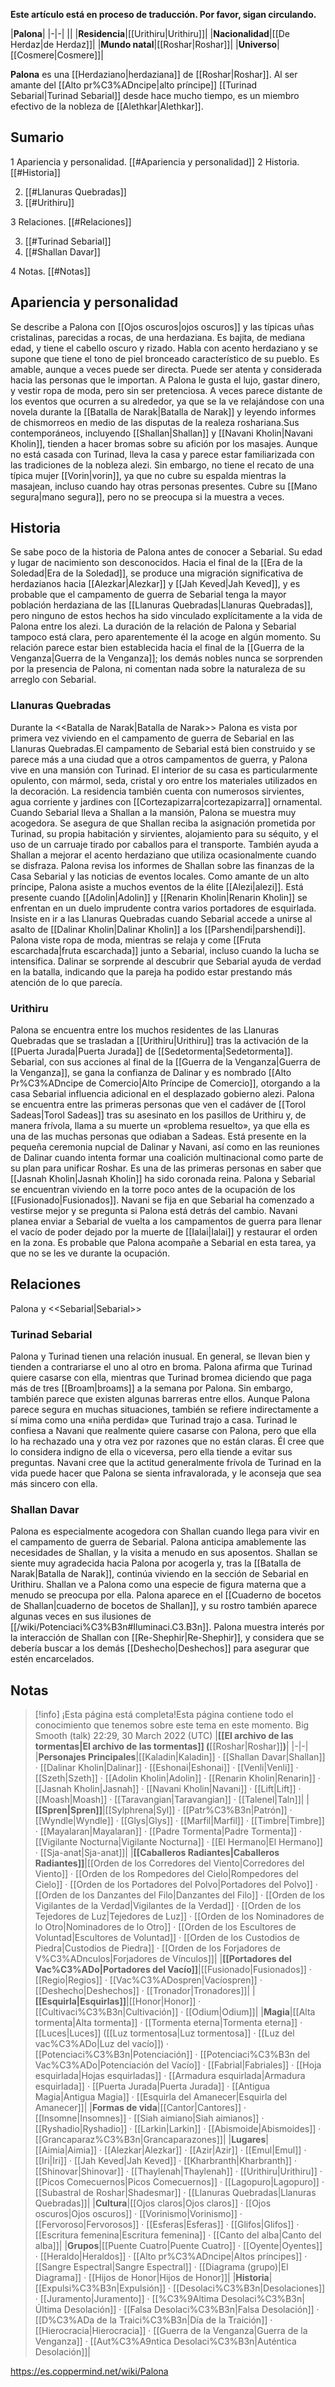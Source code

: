 **Este artículo está en proceso de traducción. Por favor, sigan circulando.**


|**Palona**|
|-|-|
||
|**Residencia**|[[Urithiru\|Urithiru]]|
|**Nacionalidad**|[[De Herdaz\|de Herdaz]]|
|**Mundo natal**|[[Roshar\|Roshar]]|
|**Universo**|[[Cosmere\|Cosmere]]|

**Palona** es una [[Herdaziano\|herdaziana]] de [[Roshar\|Roshar]]. Al ser amante del [[Alto pr%C3%ADncipe\|alto príncipe]] [[Turinad Sebarial\|Turinad Sebarial]] desde hace mucho tiempo, es un miembro efectivo de la nobleza de [[Alethkar\|Alethkar]].

## Sumario

1 Apariencia y personalidad. [[#Apariencia y personalidad]] 
2 Historia. [[#Historia]] 

2. [[#Llanuras Quebradas]] 
2. [[#Urithiru]] 


3 Relaciones. [[#Relaciones]] 

3. [[#Turinad Sebarial]] 
3. [[#Shallan Davar]] 


4 Notas. [[#Notas]] 


## Apariencia y personalidad
 
Se describe a Palona con [[Ojos oscuros\|ojos oscuros]] y las típicas uñas cristalinas, parecidas a rocas, de una herdaziana. Es bajita, de mediana edad, y tiene el cabello oscuro y rizado. Habla con acento herdaziano y se supone que tiene el tono de piel bronceado característico de su pueblo.
Es amable, aunque a veces puede ser directa. Puede ser atenta y considerada hacia las personas que le importan.
A Palona le gusta el lujo, gastar dinero, y vestir ropa de moda, pero sin ser pretenciosa. A veces parece distante de los eventos que ocurren a su alrededor, ya que se la ve relajándose con una novela durante la [[Batalla de Narak\|Batalla de Narak]] y leyendo informes de chismorreos en medio de las disputas de la realeza roshariana.Sus contemporáneos, incluyendo [[Shallan\|Shallan]] y [[Navani Kholin\|Navani Kholin]], tienden a hacer bromas sobre su afición por los masajes.
Aunque no está casada con Turinad, lleva la casa y parece estar familiarizada con las tradiciones de la nobleza alezi. Sin embargo, no tiene el recato de una típica mujer [[Vorin\|vorin]], ya que no cubre su espalda mientras la masajean, incluso cuando hay otras personas presentes. Cubre su [[Mano segura\|mano segura]], pero no se preocupa si la muestra a veces.

## Historia
Se sabe poco de la historia de Palona antes de conocer a Sebarial. Su edad y lugar de nacimiento son desconocidos. Hacia el final de la [[Era de la Soledad\|Era de la Soledad]], se produce una migración significativa de herdazianos hacia [[Alezkar\|Alezkar]] y [[Jah Keved\|Jah Keved]], y es probable que el campamento de guerra de Sebarial tenga la mayor población herdaziana de las [[Llanuras Quebradas\|Llanuras Quebradas]], pero ninguno de estos hechos ha sido vinculado explícitamente a la vida de Palona entre los alezi. La duración de la relación de Palona y Sebarial tampoco está clara, pero aparentemente él la acoge en algún momento. Su relación parece estar bien establecida hacia el final de la [[Guerra de la Venganza\|Guerra de la Venganza]]; los demás nobles nunca se sorprenden por la presencia de Palona, ni comentan nada sobre la naturaleza de su arreglo con Sebarial.

### Llanuras Quebradas
  Durante la <<Batalla de Narak\|Batalla de Narak>>
Palona es vista por primera vez viviendo en el campamento de guerra de Sebarial en las Llanuras Quebradas.El campamento de Sebarial está bien construido y se parece más a una ciudad que a otros campamentos de guerra, y Palona vive en una mansión con Turinad. El interior de su casa es particularmente opulento, con mármol, seda, cristal y oro entre los materiales utilizados en la decoración. La residencia también cuenta con numerosos sirvientes, agua corriente y jardines con [[Cortezapizarra\|cortezapizarra]] ornamental.
Cuando Sebarial lleva a Shallan a la mansión, Palona se muestra muy acogedora. Se asegura de que Shallan reciba la asignación prometida por Turinad, su propia habitación y sirvientes, alojamiento para su séquito, y el uso de un carruaje tirado por caballos para el transporte. También ayuda a Shallan a mejorar el acento herdaziano que utiliza ocasionalmente cuando se disfraza. Palona revisa los informes de Shallan sobre las finanzas de la Casa Sebarial y las noticias de eventos locales.
Como amante de un alto príncipe, Palona asiste a muchos eventos de la élite [[Alezi\|alezi]]. Está presente cuando [[Adolin\|Adolin]] y [[Renarin Kholin\|Renarin Kholin]] se enfrentan en un duelo imprudente contra varios portadores de esquirlada. Insiste en ir a las Llanuras Quebradas cuando Sebarial accede a unirse al asalto de [[Dalinar Kholin\|Dalinar Kholin]] a los [[Parshendi\|parshendi]]. Palona viste ropa de moda, mientras se relaja y come [[Fruta escarchada\|fruta escarchada]] junto a Sebarial, incluso cuando la lucha se intensifica. Dalinar se sorprende al descubrir que Sebarial ayuda de verdad en la batalla, indicando que la pareja ha podido estar prestando más atención de lo que parecía.

### Urithiru
Palona se encuentra entre los muchos residentes de las Llanuras Quebradas que se trasladan a [[Urithiru\|Urithiru]] tras la activación de la [[Puerta Jurada\|Puerta Jurada]] de [[Sedetormenta\|Sedetormenta]]. Sebarial, con sus acciones al final de la [[Guerra de la Venganza\|Guerra de la Venganza]], se gana la confianza de Dalinar y es nombrado [[Alto Pr%C3%ADncipe de Comercio\|Alto Príncipe de Comercio]], otorgando a la casa Sebarial influencia adicional en el desplazado gobierno alezi. Palona se encuentra entre las primeras personas que ven el cadáver de [[Torol Sadeas\|Torol Sadeas]] tras su asesinato en los pasillos de Urithiru y, de manera frívola, llama a su muerte un «problema resuelto», ya que ella es una de las muchas personas que odiaban a Sadeas. Está presente en la pequeña ceremonia nupcial de Dalinar y Navani, así como en las reuniones de Dalinar cuando intenta formar una coalición multinacional como parte de su plan para unificar Roshar. Es una de las primeras personas en saber que [[Jasnah Kholin\|Jasnah Kholin]] ha sido coronada reina.
Palona y Sebarial se encuentran viviendo en la torre poco antes de la ocupación de los [[Fusionado\|Fusionados]]. Navani se fija en que Sebarial ha comenzado a vestirse mejor y se pregunta si Palona está detrás del cambio. Navani planea enviar a Sebarial de vuelta a los campamentos de guerra para llenar el vacío de poder dejado por la muerte de [[Ialai\|Ialai]] y restaurar el orden en la zona. Es probable que Palona acompañe a Sebarial en esta tarea, ya que no se les ve durante la ocupación.

## Relaciones
  Palona y <<Sebarial\|Sebarial>>
### Turinad Sebarial
Palona y Turinad tienen una relación inusual. En general, se llevan bien y tienden a contrariarse el uno al otro en broma. Palona afirma que Turinad quiere casarse con ella, mientras que Turinad bromea diciendo que paga más de tres [[Broam\|broams]] a la semana por Palona. Sin embargo, también parece que existen algunas barreras entre ellos. Aunque Palona parece segura en muchas situaciones, también se refiere indirectamente a sí mima como una «niña perdida» que Turinad trajo a casa. Turinad le confiesa a Navani que realmente quiere casarse con Palona, pero que ella lo ha rechazado una y otra vez por razones que no están claras. Él cree que lo considera indigno de ella o viceversa, pero ella tiende a evitar sus preguntas. Navani cree que la actitud generalmente frívola de Turinad en la vida puede hacer que Palona se sienta infravalorada, y le aconseja que sea más sincero con ella.

### Shallan Davar
Palona es especialmente acogedora con Shallan cuando llega para vivir en el campamento de guerra de Sebarial. Palona anticipa amablemente las necesidades de Shallan, y la visita a menudo en sus aposentos. Shallan se siente muy agradecida hacia Palona por acogerla y, tras la [[Batalla de Narak\|Batalla de Narak]], continúa viviendo en la sección de Sebarial en Urithiru. Shallan ve a Palona como una especie de figura materna que a menudo se preocupa por ella. Palona aparece en el [[Cuaderno de bocetos de Shallan\|cuaderno de bocetos de Shallan]], y su rostro también aparece algunas veces en sus ilusiones de [[/wiki/Potenciaci%C3%B3n#Iluminaci.C3.B3n]]. Palona muestra interés por la interacción de Shallan con [[Re-Shephir\|Re-Shephir]], y considera que se debería buscar a los demás [[Deshecho\|Deshechos]] para asegurar que estén encarcelados.

## Notas

> [!info] ¡Esta página está completa!Esta página contiene todo el conocimiento que tenemos sobre este tema en este momento.
Big Smooth (talk) 22:29, 30 March 2022 (UTC)
|**[[El archivo de las tormentas\|El archivo de las tormentas]] (**[[Roshar\|Roshar]]**)**|
|-|-|
|**Personajes Principales**|[[Kaladin\|Kaladin]] · [[Shallan Davar\|Shallan]] · [[Dalinar Kholin\|Dalinar]] · [[Eshonai\|Eshonai]] · [[Venli\|Venli]] · [[Szeth\|Szeth]] · [[Adolin Kholin\|Adolin]] · [[Renarin Kholin\|Renarin]] · [[Jasnah Kholin\|Jasnah]] · [[Navani Kholin\|Navani]] · [[Lift\|Lift]] · [[Moash\|Moash]] · [[Taravangian\|Taravangian]] · [[Talenel\|Taln]]|
|**[[Spren\|Spren]]**|[[Sylphrena\|Syl]] · [[Patr%C3%B3n\|Patrón]] · [[Wyndle\|Wyndle]] · [[Glys\|Glys]] · [[Marfil\|Marfil]] · [[Timbre\|Timbre]] · [[Mayalaran\|Mayalaran]] · [[Padre Tormenta\|Padre Tormenta]] · [[Vigilante Nocturna\|Vigilante Nocturna]] · [[El Hermano\|El Hermano]] · [[Sja-anat\|Sja-anat]]|
|**[[Caballeros Radiantes\|Caballeros Radiantes]]**|[[Orden de los Corredores del Viento\|Corredores del Viento]] · [[Orden de los Rompedores del Cielo\|Rompedores del Cielo]] · [[Orden de los Portadores del Polvo\|Portadores del Polvo]] · [[Orden de los Danzantes del Filo\|Danzantes del Filo]] · [[Orden de los Vigilantes de la Verdad\|Vigilantes de la Verdad]] · [[Orden de los Tejedores de Luz\|Tejedores de Luz]] · [[Orden de los Nominadores de lo Otro\|Nominadores de lo Otro]] · [[Orden de los Escultores de Voluntad\|Escultores de Voluntad]] · [[Orden de los Custodios de Piedra\|Custodios de Piedra]] · [[Orden de los Forjadores de V%C3%ADnculos\|Forjadores de Vínculos]]|
|**[[Portadores del Vac%C3%ADo\|Portadores del Vacío]]**|[[Fusionado\|Fusionados]] · [[Regio\|Regios]] · [[Vac%C3%ADospren\|Vacíospren]] · [[Deshecho\|Deshechos]] · [[Tronador\|Tronadores]]|
|**[[Esquirla\|Esquirlas]]**|[[Honor\|Honor]] · [[Cultivaci%C3%B3n\|Cultivación]] · [[Odium\|Odium]]|
|**Magia**|[[Alta tormenta\|Alta tormenta]] · [[Tormenta eterna\|Tormenta eterna]] · [[Luces\|Luces]] ([[Luz tormentosa\|Luz tormentosa]] · [[Luz del vac%C3%ADo\|Luz del vacío]]) · [[Potenciaci%C3%B3n\|Potenciación]] · [[Potenciaci%C3%B3n del Vac%C3%ADo\|Potenciación del Vacío]] · [[Fabrial\|Fabriales]] · [[Hoja esquirlada\|Hojas esquirladas]] · [[Armadura esquirlada\|Armadura esquirlada]] · [[Puerta Jurada\|Puerta Jurada]] · [[Antigua Magia\|Antigua Magia]] · [[Esquirla del Amanecer\|Esquirla del Amanecer]]|
|**Formas de vida**|[[Cantor\|Cantores]] · [[Insomne\|Insomnes]] · [[Siah aimiano\|Siah aimianos]] · [[Ryshadio\|Ryshadio]] · [[Larkin\|Larkin]] · [[Abismoide\|Abismoides]] · [[Grancaparaz%C3%B3n\|Grancaparazones]]|
|**Lugares**|[[Aimia\|Aimia]] · [[Alezkar\|Alezkar]] · [[Azir\|Azir]] · [[Emul\|Emul]] · [[Iri\|Iri]] · [[Jah Keved\|Jah Keved]] · [[Kharbranth\|Kharbranth]] · [[Shinovar\|Shinovar]] · [[Thaylenah\|Thaylenah]] · [[Urithiru\|Urithiru]] · [[Picos Comecuernos\|Picos Comecuernos]] · [[Lagopuro\|Lagopuro]] · [[Subastral de Roshar\|Shadesmar]] · [[Llanuras Quebradas\|Llanuras Quebradas]]|
|**Cultura**|[[Ojos claros\|Ojos claros]] · [[Ojos oscuros\|Ojos oscuros]] · [[Vorinismo\|Vorinismo]] · [[Fervoroso\|Fervorosos]] · [[Esferas\|Esferas]] · [[Glifos\|Glifos]] · [[Escritura femenina\|Escritura femenina]] · [[Canto del alba\|Canto del alba]]|
|**Grupos**|[[Puente Cuatro\|Puente Cuatro]] · [[Oyente\|Oyentes]] · [[Heraldo\|Heraldos]] · [[Alto pr%C3%ADncipe\|Altos príncipes]] · [[Sangre Espectral\|Sangre Espectral]] · [[Diagrama (grupo)\|El Diagrama]] · [[Hijos de Honor\|Hijos de Honor]]|
|**Historia**|[[Expulsi%C3%B3n\|Expulsión]] · [[Desolaci%C3%B3n\|Desolaciones]] · [[Juramento\|Juramento]] · [[%C3%9Altima Desolaci%C3%B3n\|Última Desolación]] · [[Falsa Desolaci%C3%B3n\|Falsa Desolación]] · [[D%C3%ADa de la Traici%C3%B3n\|Día de la Traición]] · [[Hierocracia\|Hierocracia]] · [[Guerra de la Venganza\|Guerra de la Venganza]] · [[Aut%C3%A9ntica Desolaci%C3%B3n\|Auténtica Desolación]]|



https://es.coppermind.net/wiki/Palona